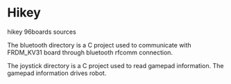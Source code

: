 # Hikey
hikey 96boards sources

The bluetooth directory is a C project used to communicate with FRDM_KV31 board through bluetooth rfcomm connection.

The joystick directory is a C project used to read gamepad information. The gamepad information drives robot.
